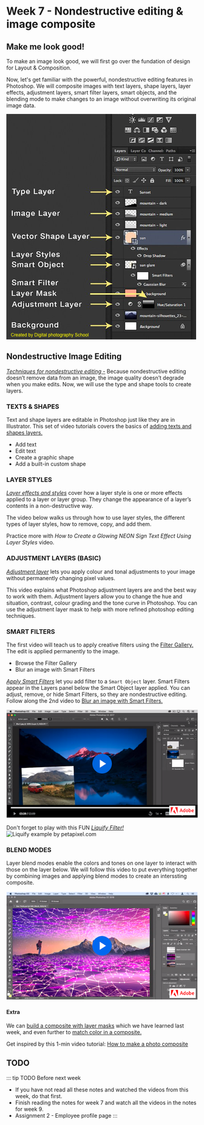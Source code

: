 # Week 7 - Nondestructive editing & image composite

## Make me look good!

To make an image look good, we will first go over the fundation of design for Layout & Composition.

<YouTube
  title="Beginning Graphic Design: Layout & Composition"
  url="https://www.youtube.com/embed/a5KYlHNKQB8"
/>

Now, let's get familiar with the powerful, nondestructive editing features in Photoshop. We will composite images with text layers, shape layers, layer effects, adjustment layers, smart filter layers, smart objects, and the blending mode to make changes to an image without overwriting its original image data.

![Different Types of Photoshop Layers](./different-types-of-layers.png)


## Nondestructive Image Editing 

[*Techniques for nondestructive editing* -](https://helpx.adobe.com/ca/photoshop/using/nondestructive-editing.html) Because nondestructive editing doesn’t remove data from an image, the image quality doesn’t degrade when you make edits. Now, we will use the type and shape tools to create layers. 

### TEXTS & SHAPES

Text and shape layers are editable in Photoshop just like they are in Illustrator. This set of video tutorials covers the basics of [adding texts and shapes layers.](https://helpx.adobe.com/photoshop/how-to/adding-text-shapes-basics.html)

- Add text
- Edit text
- Create a graphic shape
- Add a built-in custom shape


### LAYER STYLES

[*Layer effects and styles*](https://helpx.adobe.com/photoshop/using/layer-effects-styles.html) cover how a layer style is one or more effects applied to a layer or layer group. They change the appearance of a layer’s contents in a non-destructive way. 

The video below walks us through how to use layer styles, the different types of layer styles, how to remove, copy, and add them. 

<YouTube
  title="Everything You Need To Know About Photoshop Layer Styles"
  url="https://www.youtube.com/embed/gZZKYc7l2YA"
/>

Practice more with _How to Create a Glowing NEON Sign Text Effect Using Layer Styles_ video.  

<YouTube
  title="How to Create a Glowing NEON Sign Text Effect Using Layer Styles"
  url="https://www.youtube.com/embed/lrXTg7MzVyk"
/>


### ADJUSTMENT LAYERS (BASIC)

[*Adjustment layer*](https://helpx.adobe.com/photoshop/how-to/adjustment-layer.html) lets you apply colour and tonal adjustments to your image without permanently changing pixel values. 

This video explains what Photoshop adjustment layers are and the best way to work with them. Adjustment layers allow you to change the hue and situation, contrast, colour grading and the tone curve in Photoshop. You can use the adjustment layer mask to help with more refined photoshop editing techniques.

<YouTube
  title="Photoshop adjustment layers tutorial"
  url="https://www.youtube.com/embed/RPn5fTWCZnU?t=68"
/>

### SMART FILTERS

The first video will teach us to apply creative filters using the [Filter Gallery.](https://helpx.adobe.com/photoshop/how-to/applying-filters-basics.html) The edit is applied permanently to the image.

- Browse the Filter Gallery
- Blur an image with Smart Filters

[*Apply Smart Filters*](https://helpx.adobe.com/ca/photoshop/using/applying-smart-filters.html) let you add filter to a `Smart Object` layer. Smart Filters appear in the Layers panel below the Smart Object layer applied. You can adjust, remove, or hide Smart Filters, so they are nondestructive editing. Follow along the 2nd video to [Blur an image with Smart Filters.](https://helpx.adobe.com/photoshop/how-to/applying-filters-basics.html#blur_an_image_with_smart_filters)

<a href="https://helpx.adobe.com/photoshop/how-to/applying-filters-basics.html#blur_an_image_with_smart_filters" target="_blank">![Blur an image with Smart Filters](./smart-filter.png)</a>


Don't forget to play with this FUN [*Liquify Filter!*](https://helpx.adobe.com/photoshop/how-to/face-aware-liquify.html)
<img src="https://i.pinimg.com/564x/99/57/c8/9957c8529955562c6b9d4b035cdb54fb.jpg" style="width:600px;" alt="Liquify example by petapixel.com">


### BLEND MODES 

Layer blend modes enable the colors and tones on one layer to interact with those on the layer below. We will follow this video to put everything together by combining images and applying blend modes to create an interssting composite. 

<a href="https://helpx.adobe.com/photoshop/how-to/composite-image-with-blend-modes.html" target="_blank">![Create a composite with blend modes](./composite-w-blending.png)</a>


#### Extra

We can [build a composite with layer masks](https://helpx.adobe.com/photoshop/how-to/create-composite-with-layer-mask.html) which we have learned last week, and even further to [match color in a composite.](https://helpx.adobe.com/photoshop/how-to/match-color-tones-composite.html)

Get inspired by this 1-min video tutorial: [How to make a photo composite](https://create.adobe.com/2019/7/16/how_to_make_a_photo_.html)


## TODO

::: tip TODO Before next week

- If you have not read all these notes and watched the videos from this week, do that first.
- Finish reading the notes for week 7 and watch all the videos in the notes for week 9.
- Assignment 2 - Employee profile page
  :::
